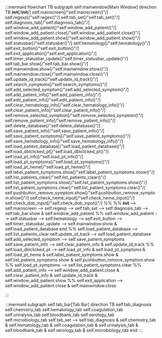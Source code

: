:::mermaid
flowchart TB
    subgraph self.mainwindow[Main Window]
        direction TB
        __init__[/__init__/]
        self.mainscreen[/"self.mainscreen()"/]
        self.regexp[/"self.regex()"/]
        self.tab_set[/"self.tab_set()"/]
        self.diagnosis_tab[/"self.diagnosis_tab()"/]
        self.window_add_patient[/"self.window_add_patient()"/]
        self.window_add_patient.close[/"self.window_add_patient.close()"/]
        self.window_add_patient.show[/"self.window_add_patient.show()"/]
        self.statusbar[/"self.statusbar()"/]
        self.hematology[/"self.hematology()"/]
        self.exit_button[/"self.exit_button()"/]
        self.exit_application[/"self.exit_application()"/]
        self.timer_statusbar_update[/"self.timer_statusbar_update()"/]
        self.tab_bar.show[/"self.tab_bar.show()"/]
        self.mainwindow.show[/"self.mainwindow.show()"/]
        self.mainwindow.close[/"self.mainwindow.close()"/]
        self.update_id_track[/"self.update_id_track()"/]
        self.search_symptoms[/"self.search_symptoms()"/]
        self.add_selected_symptom[/"self.add_selected_symptom()"/]
        self.add_patient_info[/"self.add_patient_info()"/]
        self.edit_patient_info[/"self.edit_patient_info()"/]
        self.clear_hematology_info[/"self.clear_hematology_info()"/]
        self.clear_patient_info[/"self.clear_patient_info()"/]
        self.remove_selected_symptom[/"self.remove_selected_symptom()"/]
        self.remove_patient_info[/"self.remove_patient_info()"/]
        self.delete_database[/"self.delete_database()"/]
        self.save_patient_info[/"self.save_patient_info()"/]
        self.save_patient_symptoms[/"self.save_patient_symptoms()"/]
        self.save_hematology_info[/"self.save_hematology_info()"/]
        self.load_patient_database[/"self.load_patient_database()"/]
        self.load_dblclicked_pt[/"self.load_dblclicked_pt()"/]
        self.load_pt_info[/"self.load_pt_info()"/]
        self.load_pt_symptoms[/"self.load_pt_symptoms()"/]
        self.load_pt_heme[/"self.load_pt_heme()"/]
        self.label_patient_symptoms.show[/"self.label_patient_symptoms.show()"/]
        self.list_patients_clear[/"self.list_patients_clear()"/]
        self.list_patient_symptoms.show[/"self.list_patient_symptoms.show()"/]
        self.list_patient_symptoms.clear[/"self.list_patient_symptoms.clear()"/]
        self.pushbutton_remove_symptom.show[/"self.pushbutton_remove_symptom.show()"/]
        self.check_heme_input[/"self.check_heme_input()"/]
        self.check_dob_input[/"self.check_dob_input()"/]
        %%
        %%
        __init__ --> self.mainscreen --> self.regexp --> self.tab_set --> self.diagnosis_tab --> self.tab_bar.show & self.window_add_patient
        %%
        self.window_add_patient --> self.statusbar --> self.hematology --> self.exit_button --> self.timer_statusbar_update --> self.mainwindow.show & self.load_patient_database
        end
        %%
        self.load_patient_database --> self.list_patients_clear
        self.update_id_track --> self.load_patient_database
        self.add_selected_symptom --> self.save_patient_symptoms
        self.save_patient_info --> self.clear_patient_info & self.update_id_track
        %%
        self.load_dblclicked_pt --> self.load_pt_info & self.load_pt_symptoms & self.load_pt_heme & self.label_patient_symptoms.show & self.list_patient_symptoms.show & self.pushbutton_remove_symptom.show
        %%
        self.load_pt_symptoms --> self.list_patient_symptoms.clear
        %%
        self.add_patient_info --> self.window_add_patient.close & self.clear_patient_info & self.update_id_track & self.window_add_patient.show
        %%
        self.exit_application --> self.window_add_patient.close & self.mainwindow.close
    
:::


:::mermaid 
subgraph self.tab_bar[Tab Bar]
        direction TB
        self.tab_diagnosis
        self.chemistry_tab
        self.hematology_tab
        self.coagulation_tab
        self.urinalysis_tab
        self.bloodbank_tab
        self.serology_tab
        self.microbiology_tab
        self.tab_set --> self.tab_diagnosis & self.chemistry_tab & self.hematology_tab & self.coagulation_tab & self.urinalysis_tab & self.bloodbank_tab & self.serology_tab & self.microbiology_tab
        end
:::